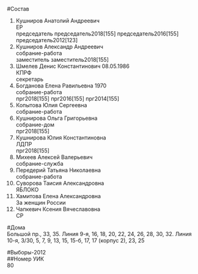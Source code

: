#Состав  
1. Кушниров Анатолий Андреевич  
    ЕР  
    председатель председатель2018[155] председатель2016[155] председатель2012[123]  
2. Кушниров Александр Андреевич  
    собрание-работа  
    заместитель заместитель2018[155]  
3. Шмелев Денис Константинович 08.05.1986  
    КПРФ  
    секретарь  
4. Богданова Елена Равильевна 1970  
    собрание-работа  
    прг2018[155] прг2016[155] прг2014[155]  
5. Копытова Юлия Сергеевна  
    собрание-работа  
6. Кушнирова Ольга Григорьевна  
    собрание-дом  
    прг2018[155]  
7. Кушнирова Юлия Константиновна  
    ЛДПР  
    прг2018[155]  
8. Михеев Алексей Валерьевич  
    собрание-служба  
9. Передерий Татьяна Николаевна  
    собрание-работа  
10. Суворова Таисия Александровна  
    ЯБЛОКО  
11. Хамитова Елена Александровна  
    За женщин России  
12. Чапкевич Ксения Вячеславовна  
    СР  
  
#Дома  
Большой пр.,     33, 35. Линия  9-я,     16, 18, 20, 22, 24, 26, 28, 30, 32. Линия 10-я,     3/30, 5, 7, 9, 13, 15, 15-б, 17, 17 (корпус 2), 23, 25  
  
#Выборы-2012  
##Номер УИК  
80  
